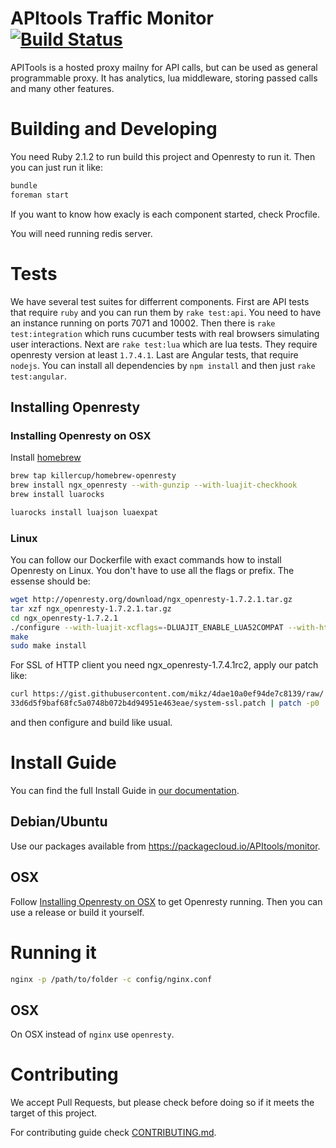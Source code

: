 # APItools Traffic Monitor [![Build Status](https://travis-ci.org/APItools/monitor.svg?branch=master)](https://travis-ci.org/APItools/monitor)

APITools is a hosted proxy mailny for API calls, but can be used as general programmable proxy.
It has analytics, lua middleware, storing passed calls and many other features.

# Building and Developing

You need Ruby 2.1.2 to run build this project and Openresty to run it.
Then you can just run it like:

```bash
bundle
foreman start
```

If you want to know how exacly is each component started, check Procfile.

You will need running redis server.

# Tests
We have several test suites for differrent components. First are API tests that require `ruby` and you can run them by `rake test:api`. You need to have an instance running on ports 7071 and 10002. Then there is `rake test:integration` which runs cucumber tests with real browsers simulating user interactions. Next are `rake test:lua` which are lua tests. They require openresty version at least `1.7.4.1`. Last are Angular tests, that require `nodejs`. You can install all dependencies by `npm install` and then just `rake test:angular`.

## Installing Openresty


### Installing Openresty on OSX

Install [homebrew](http://brew.sh/)

```bash
brew tap killercup/homebrew-openresty
brew install ngx_openresty --with-gunzip --with-luajit-checkhook
brew install luarocks

luarocks install luajson luaexpat
```

### Linux

You can follow our Dockerfile with exact commands how to install Openresty on Linux.
You don't have to use all the flags or prefix. The essense should be:

```bash
wget http://openresty.org/download/ngx_openresty-1.7.2.1.tar.gz
tar xzf ngx_openresty-1.7.2.1.tar.gz
cd ngx_openresty-1.7.2.1
./configure --with-luajit-xcflags=-DLUAJIT_ENABLE_LUA52COMPAT --with-http_gunzip_module
make
sudo make install
```

For SSL of HTTP client you need ngx_openresty-1.7.4.1rc2, apply our patch like:

```bash
curl https://gist.githubusercontent.com/mikz/4dae10a0ef94de7c8139/raw/
33d6d5f9baf68fc5a0748b072b4d94951e463eae/system-ssl.patch | patch -p0
```
and then configure and build like usual.

# Install Guide
You can find the full Install Guide in [our documentation](https://docs.apitools.com/docs/on-premise/).

## Debian/Ubuntu

Use our packages available from https://packagecloud.io/APItools/monitor.

## OSX

Follow [Installing Openresty on OSX](#installing-openresty-on-osx) to get Openresty running.
Then you can use a release or build it yourself.

# Running it

```bash
nginx -p /path/to/folder -c config/nginx.conf
```

## OSX

On OSX instead of `nginx` use `openresty`.


# Contributing

We accept Pull Requests, but please check before doing so if it meets the target of this project.

For contributing guide check [CONTRIBUTING.md](CONTRIBUTING.md).
